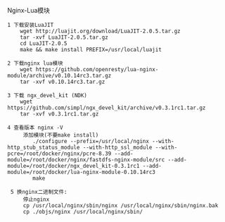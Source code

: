 Nginx-Lua模块

    1 下载安装LuaJIT
        wget http://luajit.org/download/LuaJIT-2.0.5.tar.gz
        tar -xvf LuaJIT-2.0.5.tar.gz
        cd LuaJIT-2.0.5
        make && make install PREFIX=/usr/local/luajit
    
    2 下载nginx lua模块
        wget https://github.com/openresty/lua-nginx-module/archive/v0.10.14rc3.tar.gz
        tar -xvf v0.10.14rc3.tar.gz 
    
    3 下载 ngx_devel_kit (NDK) 
        wget https://github.com/simpl/ngx_devel_kit/archive/v0.3.1rc1.tar.gz
        tar -xvf v0.3.1rc1.tar.gz
    
    4 查看版本 nginx -V
         添加模块(不要make install)
            ./configure --prefix=/usr/local/nginx --with-http_stub_status_module --with-http_ssl_module --with-pcre=/root/docker/nginx/pcre-8.39 --add-module=/root/docker/nginx/fastdfs-nginx-module/src --add-module=/root/docker/ngx_devel_kit-0.3.1rc1 --add-module=/root/docker/lua-nginx-module-0.10.14rc3
            make
        
     5 换nginx二进制文件:
         停止nginx
         cp /usr/local/nginx/sbin/nginx /usr/local/nginx/sbin/nginx.bak
         cp ./objs/nginx /usr/local/nginx/sbin/